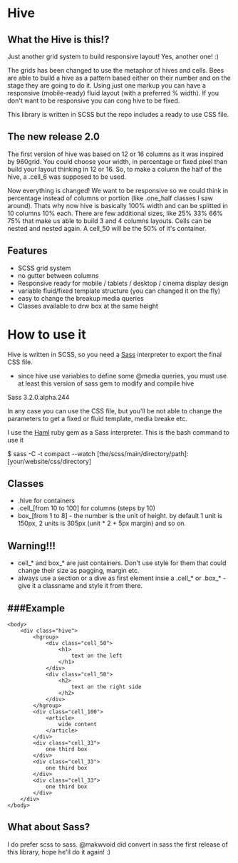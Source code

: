 # Hive

## What the Hive is this!?

Just another grid system to build responsive layout! Yes, another one! :)

The grids has been changed to use the metaphor of hives and cells.
Bees are able to build a hive as a pattern based either on their number and on the stage they are going to do it.
Using just one markup you can have a responsive (mobile-ready) fluid layout (with a preferred % width). If you don't want to be responsive you can cong hive to be fixed.

This library is written in SCSS but the repo includes a ready to use CSS file.

## The new release 2.0

The first version of hive was based on 12 or 16 columns as it was inspired by 960grid. You could choose your width, in percentage or fixed pixel than build your layout thinking in 12 or 16. So, to make a column the half of the hive, a .cell_6 was supposed to be used.

Now everything is changed! We want to be responsive so we could think in percentage instead of columns or portion (like .one_half classes I saw around).
Thats why now hive is basically 100% width and can be splitted in 10 columns 10% each. There are few additional sizes, like 25% 33% 66% 75% that make us able to build 3 and 4 columns layouts.
Cells can be nested and nested again. A cell_50 will be the 50% of it's container.

## Features

* SCSS grid system
* no gutter between columns
* Responsive ready for mobile / tablets / desktop / cinema display design
* variable fluid/fixed template structure (you can changed it on the fly)
* easy to change the breakup media queries
* Classes available to drw box at the same height

# How to use it

Hive is written in SCSS, so you need a [Sass](http://sass-lang.com/) interpreter to export the final CSS file.

* since hive use variables to define some @media queries, you must use at least this version of sass gem to modify and compile hive

 Sass 3.2.0.alpha.244

In any case you can use the CSS file, but you'll be not able to change the parameters to get a fixed or fluid template, media breake etc.

I use the [Haml](http://haml-lang.com/) ruby gem as a Sass interpreter. This is the bash command to use it

  $ sass -C -t compact --watch [the/scss/main/directory/path]:[your/website/css/directory]

## Classes

* .hive for containers
* .cell_[from 10 to 100] for columns (steps by 10)
* box_[from 1 to 8] - the number is the unit of height. by default 1 unit is 150px, 2 units is 305px (unit * 2 + 5px margin) and so on.

## Warning!!!

* cell_* and box_* are just containers. Don't use style for them that could change their size as pagging, margin etc.
* always use a section or a dive as first element insie a .cell_* or .box_* - give it a classname and style it from there.





###Example
-------

    <body>
        <div class="hive">
            <hgroup>
                <div class="cell_50">
                    <h1>
                        text on the left
                    </h1>
                </div>
                <div class="cell_50">
                    <h2>
                        text on the right side
                    </h2>
                </div>
            </hgroup>
            <div class="cell_100">
                <article>
                    wide content
                </article>
            </div>
            <div class="cell_33">
                one third box
            </div>
            <div class="cell_33">
                one third box
            </div>
            <div class="cell_33">
                one third box
            </div>
        </div>
    </body>

## What about Sass?

I do prefer scss to sass. @makwvoid did convert in sass the first release of this library, hope he'll do it again! :)


